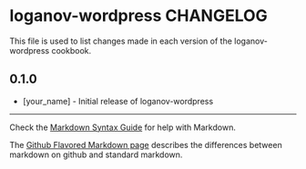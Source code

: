 loganov-wordpress CHANGELOG
===========================

This file is used to list changes made in each version of the loganov-wordpress cookbook.

0.1.0
-----
- [your_name] - Initial release of loganov-wordpress

- - -
Check the [Markdown Syntax Guide](http://daringfireball.net/projects/markdown/syntax) for help with Markdown.

The [Github Flavored Markdown page](http://github.github.com/github-flavored-markdown/) describes the differences between markdown on github and standard markdown.
